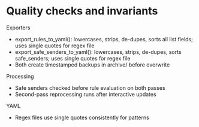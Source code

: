 # Quality checks and invariants

Exporters
- export_rules_to_yaml(): lowercases, strips, de-dupes, sorts all list fields; uses single quotes for regex file
- export_safe_senders_to_yaml(): lowercases, strips, de-dupes, sorts safe_senders; uses single quotes for regex file
- Both create timestamped backups in archive/ before overwrite

Processing
- Safe senders checked before rule evaluation on both passes
- Second-pass reprocessing runs after interactive updates

YAML
- Regex files use single quotes consistently for patterns
